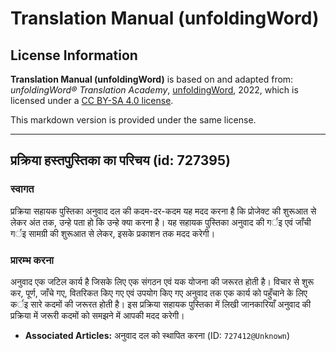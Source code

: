 # Translation Manual (unfoldingWord)

## License Information

**Translation Manual (unfoldingWord)** is based on and adapted from: _unfoldingWord® Translation Academy_, [unfoldingWord](https://unfoldingword.org/utw), 2022, which is licensed under a [CC BY-SA 4.0 license](https://creativecommons.org/licenses/by-sa/4.0/legalcode.en).

This markdown version is provided under the same license.



--------------------------------

## प्रक्रिया हस्तपुस्तिका का परिचय (id: 727395)

### स्वागत

प्रक्रिया सहायक पुस्तिका अनुवाद दल की कदम\-दर\-कदम यह मदद करना है कि प्रोजेक्ट की शुरूआत से लेकर अंत तक, उन्हे पता हो कि उन्हे क्या करना है। यह सहायक पुस्तिका अनुवाद की गर्इ एवं जाँची गर्इ सामग्री की शुरूआत से लेकर, इसके प्रकाशन तक मदद करेगी।

### प्रारम्भ करना

अनुवाद एक जटिल कार्य है जिसके लिए एक संगठन एवं यक योजना की जरूरत होती है। विचार से शुरू कर, पूर्ण, जाँचे गए, वितरिकत किए गए एवं उपयोग किए गए अनुवाद तक एक कार्य को पहुँचाने के लिए कर्इ सारे कदमों की जरूरत होती है। इस प्रक्रिया सहायक पुस्तिका में लिखी जानकारियाँ अनुवाद की प्रक्रिया में जरूरी कदमों को समझने में आपकी मदद करेगी।

* **Associated Articles:** अनुवाद दल को स्थापित करना (ID: `727412@Unknown`)

